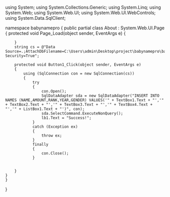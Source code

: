 using System;
using System.Collections.Generic;
using System.Linq;
using System.Web;
using System.Web.UI;
using System.Web.UI.WebControls;
using System.Data.SqlClient;

namespace babynamepro
{
    public partial class About : System.Web.UI.Page
    {
        protected void Page_Load(object sender, EventArgs e)
        {

        }
        string cs = @"Data Source=.;AttachDbFilename=C:\Users\admin\Desktop\project\babynamepro\babynamepro\App_Data\babynamedb.mdf;Integrated Security=True";

        protected void Button1_Click(object sender, EventArgs e)
        {
            using (SqlConnection con = new SqlConnection(cs))
            {
                try
                {
                    con.Open();
                    SqlDataAdapter sda = new SqlDataAdapter("INSERT INTO NAMES (NAME,AMOUNT,RANK,YEAR,GENDER) VALUES('" + TextBox1.Text + "','" + TextBox2.Text + "','" + TextBox3.Text + "','" + TextBox4.Text + "','" + ListBox1.Text + "')", con);
                    sda.SelectCommand.ExecuteNonQuery();
                    lb1.Text = "Success!";
                }
                catch (Exception ex)
                {
                    throw ex;
                }
                finally 
                {
                    con.Close();
                }


        }
    }
    }
}



